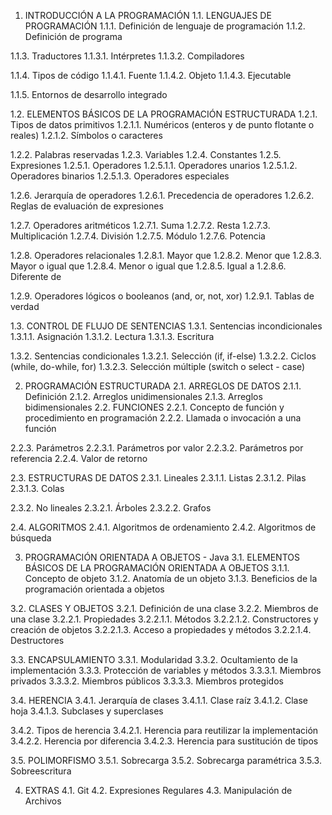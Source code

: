 1.	INTRODUCCIÓN A LA PROGRAMACIÓN
1.1.	LENGUAJES DE PROGRAMACIÓN
1.1.1.	Definición de lenguaje de programación
1.1.2.	Definición de programa

1.1.3.	Traductores
1.1.3.1.	Intérpretes
1.1.3.2.	Compiladores

1.1.4.	Tipos de código
1.1.4.1.	Fuente
1.1.4.2.	Objeto
1.1.4.3.	Ejecutable

1.1.5.	Entornos de desarrollo integrado

1.2.	ELEMENTOS BÁSICOS DE LA PROGRAMACIÓN ESTRUCTURADA
1.2.1.	Tipos de datos primitivos
1.2.1.1.	Numéricos (enteros y de punto flotante o reales)
1.2.1.2.	Símbolos o caracteres

1.2.2.	Palabras reservadas
1.2.3.	Variables
1.2.4.	Constantes
1.2.5.	Expresiones
1.2.5.1.	Operadores
1.2.5.1.1.	Operadores unarios
1.2.5.1.2.	Operadores binarios
1.2.5.1.3.	Operadores especiales


1.2.6.	Jerarquía de operadores
1.2.6.1.	Precedencia de operadores
1.2.6.2.	Reglas de evaluación de expresiones

1.2.7.	Operadores aritméticos
1.2.7.1.	Suma
1.2.7.2.	Resta
1.2.7.3.	Multiplicación
1.2.7.4.	División
1.2.7.5.	Módulo
1.2.7.6.	Potencia

1.2.8.	Operadores relacionales
1.2.8.1.	Mayor que
1.2.8.2.	Menor que
1.2.8.3.	Mayor o igual que
1.2.8.4.	Menor o igual que
1.2.8.5.	Igual a
1.2.8.6.	Diferente de

1.2.9.	Operadores lógicos o booleanos (and, or, not, xor)
1.2.9.1.	Tablas de verdad

1.3.	CONTROL DE FLUJO DE SENTENCIAS
1.3.1.	Sentencias incondicionales
1.3.1.1.	Asignación
1.3.1.2.	Lectura
1.3.1.3.	Escritura

1.3.2.	Sentencias condicionales
1.3.2.1.	Selección (if, if-else)
1.3.2.2.	Ciclos (while, do-while, for)
1.3.2.3.	Selección múltiple (switch o select - case)

2.	PROGRAMACIÓN ESTRUCTURADA
2.1.	ARREGLOS DE DATOS
2.1.1.	Definición
2.1.2.	Arreglos unidimensionales
2.1.3.	Arreglos bidimensionales
2.2.	FUNCIONES
2.2.1.	Concepto de función y procedimiento en programación
2.2.2.	Llamada o invocación a una función

2.2.3.	Parámetros
2.2.3.1.	Parámetros por valor
2.2.3.2.	Parámetros por referencia
2.2.4.	Valor de retorno

2.3.	ESTRUCTURAS DE DATOS
2.3.1.	Lineales
2.3.1.1.	Listas
2.3.1.2.	Pilas
2.3.1.3.	Colas

2.3.2.	No lineales
2.3.2.1.	Árboles
2.3.2.2.	Grafos

2.4.	ALGORITMOS
2.4.1.	Algoritmos de ordenamiento
2.4.2.	Algoritmos de búsqueda

3.	PROGRAMACIÓN ORIENTADA A OBJETOS - Java
3.1.	ELEMENTOS BÁSICOS DE LA PROGRAMACIÓN ORIENTADA A OBJETOS
3.1.1.	Concepto de objeto
3.1.2.	Anatomía de un objeto
3.1.3.	Beneficios de la programación orientada a objetos

3.2.	CLASES Y OBJETOS
3.2.1.	Definición de una clase
3.2.2.	Miembros de una clase
3.2.2.1.	Propiedades
3.2.2.1.1.	Métodos
3.2.2.1.2.	Constructores y creación de objetos
3.2.2.1.3.	Acceso a propiedades y métodos
3.2.2.1.4.	Destructores

3.3.	ENCAPSULAMIENTO
3.3.1.	Modularidad
3.3.2.	Ocultamiento de la implementación
3.3.3.	Protección de variables y métodos
3.3.3.1.	Miembros privados
3.3.3.2.	Miembros públicos
3.3.3.3.	Miembros protegidos

3.4.	HERENCIA
3.4.1.	Jerarquía de clases
3.4.1.1.	Clase raíz
3.4.1.2.	Clase hoja
3.4.1.3.	Subclases y superclases

3.4.2.	Tipos de herencia
3.4.2.1.	Herencia para reutilizar la implementación
3.4.2.2.	Herencia por diferencia
3.4.2.3.	Herencia para sustitución de tipos

3.5.	POLIMORFISMO
3.5.1.	Sobrecarga
3.5.2.	Sobrecarga paramétrica
3.5.3.	Sobreescritura

4.	EXTRAS
4.1.	Git
4.2.	Expresiones Regulares
4.3.	Manipulación de Archivos
